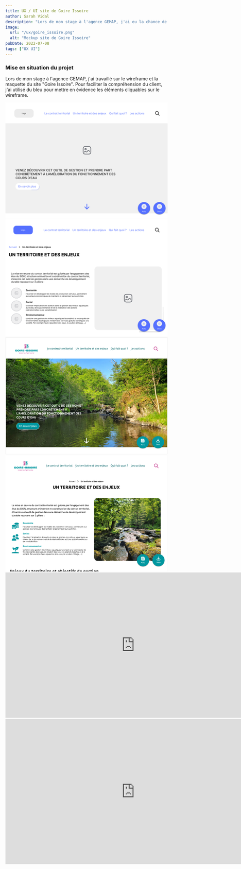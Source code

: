 ```yaml
---
title: UX / UI site de Goire Issoire
author: Sarah Vidal
description: "Lors de mon stage à l'agence GEMAP, j'ai eu la chance de travailler sur"
image:
  url: "/ux/goire_issoire.png"
  alt: "Mockup site de Goire Issoire"
pubDate: 2022-07-08
tags: ["UX UI"]
---
```


<section class="flex flex-col gap-28 px-4">

  <section class="flex flex-col items-center">
    <div class="flex flex-col gap-6 py-6 justify-center items-center w-full sm:w-2/3">
      <h3 class="text-2xl sm:text-4xl font-passion text-center">Mise en situation du projet</h3>
      <p class="text-base sm:text-xl text-center">
        Lors de mon stage à l'agence GEMAP, j'ai travaillé sur le wireframe et la maquette du site "Goire Issoire". Pour faciliter la compréhension du client, j'ai utilisé du bleu pour mettre en évidence les éléments cliquables sur le wireframe.
      </p>
    </div>
  </section>

  <section class="grid grid-cols-1 md:grid-cols-2 gap-16 pb-16">
    <div class="flex flex-col gap-8">
      <img class="w-full" src="/public/projet_goire-issoire/accueil.png" alt="Wireframe accueil">
      <img class="w-full" src="/public/projet_goire-issoire/territoire-enjeux.png" alt="Wireframe territoire et enjeux">
    </div>
    <div class="flex flex-col gap-8">
      <img class="w-full" src="/public/projet_goire-issoire/maquette-accueil.png" alt="Maquette accueil">
      <img class="w-full" src="/public/projet_goire-issoire/maquette-territoire-enjeux.png" alt="Maquette territoire et enjeux">
    </div>
  </section>

  <section class="flex flex-col md:flex-row justify-center items-center gap-8">
    <iframe
      class="w-full md:w-2/3 lg:w-1/2"
      style="border: 1px solid rgba(0, 0, 0, 0.1);"
      width="800"
      height="450"
      src="https://embed.figma.com/proto/j1NUq3DeIOdQbD3beRmSZE/Goire-Issoire?node-id=2-292&scaling=scale-down-width&content-scaling=fixed&page-id=0%3A1&starting-point-node-id=2%3A292&embed-host=share"
      allowfullscreen>
    </iframe>
    <iframe
      class="w-full md:w-2/3 lg:w-1/2"
      style="border: 1px solid rgba(0, 0, 0, 0.1);"
      width="800"
      height="450"
      src="https://embed.figma.com/proto/j1NUq3DeIOdQbD3beRmSZE/Goire-Issoire?node-id=139-4320&scaling=scale-down-width&content-scaling=fixed&page-id=139%3A1802&starting-point-node-id=139%3A4320&embed-host=share"
      allowfullscreen>
    </iframe>
  </section>
</section>

